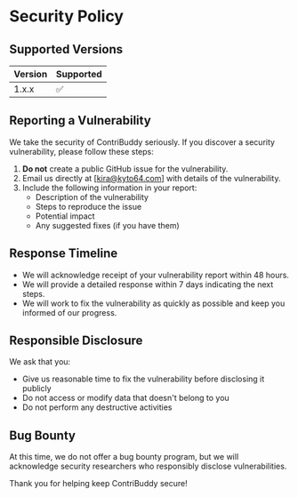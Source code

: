 # Security Policy

## Supported Versions

| Version | Supported          |
| ------- | ------------------ |
| 1.x.x   | :white_check_mark: |

## Reporting a Vulnerability

We take the security of ContriBuddy seriously. If you discover a security vulnerability, please follow these steps:

1. **Do not** create a public GitHub issue for the vulnerability.
2. Email us directly at [kira@kyto64.com] with details of the vulnerability.
3. Include the following information in your report:
   - Description of the vulnerability
   - Steps to reproduce the issue
   - Potential impact
   - Any suggested fixes (if you have them)

## Response Timeline

- We will acknowledge receipt of your vulnerability report within 48 hours.
- We will provide a detailed response within 7 days indicating the next steps.
- We will work to fix the vulnerability as quickly as possible and keep you informed of our progress.

## Responsible Disclosure

We ask that you:
- Give us reasonable time to fix the vulnerability before disclosing it publicly
- Do not access or modify data that doesn't belong to you
- Do not perform any destructive activities

## Bug Bounty

At this time, we do not offer a bug bounty program, but we will acknowledge security researchers who responsibly disclose vulnerabilities.

Thank you for helping keep ContriBuddy secure!
